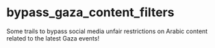 # bypass_gaza_content_filters
Some trails to bypass social media unfair restrictions on Arabic content related to the latest Gaza events!
